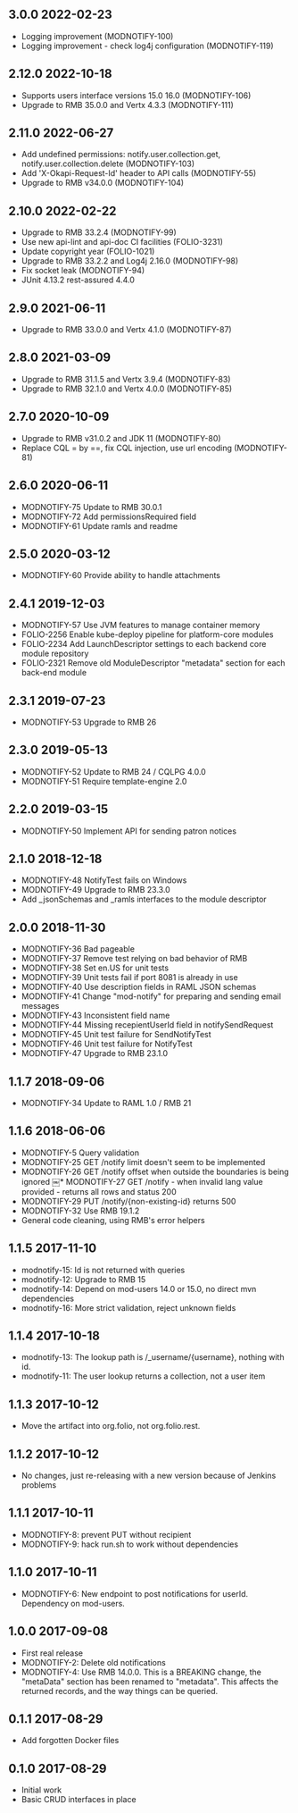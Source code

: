 ## 3.0.0 2022-02-23
* Logging improvement (MODNOTIFY-100)
* Logging improvement - check log4j configuration (MODNOTIFY-119)

## 2.12.0 2022-10-18
* Supports users interface versions 15.0 16.0 (MODNOTIFY-106)
* Upgrade to RMB 35.0.0 and Vertx 4.3.3 (MODNOTIFY-111)

## 2.11.0 2022-06-27
* Add undefined permissions: notify.user.collection.get, notify.user.collection.delete (MODNOTIFY-103)
* Add 'X-Okapi-Request-Id' header to API calls (MODNOTIFY-55)
* Upgrade to RMB v34.0.0 (MODNOTIFY-104)

## 2.10.0 2022-02-22
 * Upgrade to RMB 33.2.4 (MODNOTIFY-99)
 * Use new api-lint and api-doc CI facilities (FOLIO-3231)
 * Update copyright year (FOLIO-1021)
 * Upgrade to RMB 33.2.2 and Log4j 2.16.0 (MODNOTIFY-98)
 * Fix socket leak (MODNOTIFY-94)
 * JUnit 4.13.2 rest-assured 4.4.0

## 2.9.0 2021-06-11
 * Upgrade to RMB 33.0.0 and Vertx 4.1.0 (MODNOTIFY-87)

## 2.8.0 2021-03-09
 * Upgrade to RMB 31.1.5 and Vertx 3.9.4 (MODNOTIFY-83)
 * Upgrade to RMB 32.1.0 and Vertx 4.0.0 (MODNOTIFY-85)

## 2.7.0 2020-10-09
 * Upgrade to RMB v31.0.2 and JDK 11 (MODNOTIFY-80)
 * Replace CQL = by ==, fix CQL injection, use url encoding (MODNOTIFY-81)

## 2.6.0 2020-06-11
 * MODNOTIFY-75 Update to RMB 30.0.1
 * MODNOTIFY-72 Add permissionsRequired field
 * MODNOTIFY-61 Update ramls and readme

## 2.5.0 2020-03-12
 * MODNOTIFY-60 Provide ability to handle attachments

## 2.4.1 2019-12-03
 * MODNOTIFY-57 Use JVM features to manage container memory
 * FOLIO-2256 Enable kube-deploy pipeline for platform-core modules
 * FOLIO-2234 Add LaunchDescriptor settings to each backend core module repository
 * FOLIO-2321 Remove old ModuleDescriptor "metadata" section for each back-end module

 ## 2.3.1 2019-07-23
 * MODNOTIFY-53 Upgrade to RMB 26

## 2.3.0 2019-05-13
 * MODNOTIFY-52 Update to RMB 24 / CQLPG 4.0.0
 * MODNOTIFY-51 Require template-engine 2.0

## 2.2.0 2019-03-15
 * MODNOTIFY-50 Implement API for sending patron notices

## 2.1.0 2018-12-18
 * MODNOTIFY-48	NotifyTest fails on Windows
 * MODNOTIFY-49	Upgrade to RMB 23.3.0
 * Add _jsonSchemas and _ramls interfaces to the module descriptor

## 2.0.0 2018-11-30

 * MODNOTIFY-36	Bad pageable
 * MODNOTIFY-37 Remove test relying on bad behavior of RMB
 * MODNOTIFY-38	Set en.US for unit tests
 * MODNOTIFY-39	Unit tests fail if port 8081 is already in use
 * MODNOTIFY-40	Use description fields in RAML JSON schemas
 * MODNOTIFY-41	Change "mod-notify" for preparing and sending email messages
 * MODNOTIFY-43	Inconsistent field name
 * MODNOTIFY-44	Missing recepientUserId field in notifySendRequest
 * MODNOTIFY-45	Unit test failure for SendNotifyTest
 * MODNOTIFY-46	Unit test failure for NotifyTest
 * MODNOTIFY-47	Upgrade to RMB 23.1.0

## 1.1.7 2018-09-06
 * MODNOTIFY-34 Update to RAML 1.0 / RMB 21

## 1.1.6 2018-06-06
 * MODNOTIFY-5 Query validation
 * MODNOTIFY-25 GET /notify limit doesn't seem to be implemented
 * MODNOTIFY-26 GET /notify offset when outside the boundaries is being ignored
￼* MODNOTIFY-27 GET /notify - when invalid lang value provided - returns all rows and status 200
 * MODNOTIFY-29 PUT /notify/{non-existing-id} returns 500
 * MODNOTIFY-32 Use RMB 19.1.2
 * General code cleaning, using RMB's error helpers

## 1.1.5 2017-11-10
 * modnotify-15: Id is not returned with queries
 * modnotify-12: Upgrade to RMB 15
 * modnotify-14: Depend on mod-users 14.0 or 15.0, no direct mvn dependencies
 * modnotify-16: More strict validation, reject unknown fields

## 1.1.4 2017-10-18
 * modnotify-13: The lookup path is /_username/{username}, nothing with id.
 * modnotify-11: The user lookup returns a collection, not a user item

## 1.1.3 2017-10-12
 * Move the artifact into org.folio, not org.folio.rest.

## 1.1.2 2017-10-12
 * No changes, just re-releasing with a new version because of Jenkins problems

## 1.1.1 2017-10-11
 * MODNOTIFY-8: prevent PUT without recipient
 * MODNOTIFY-9: hack run.sh to work without dependencies

## 1.1.0 2017-10-11
 * MODNOTIFY-6: New endpoint to post notifications for userId.
   Dependency on mod-users.

## 1.0.0 2017-09-08
 * First real release
 * MODNOTIFY-2: Delete old notifications
 * MODNOTIFY-4: Use RMB 14.0.0. This is a BREAKING change, the "metaData"
   section has been renamed to "metadata". This affects the returned records,
   and the way things can be queried.

## 0.1.1 2017-08-29
 * Add forgotten Docker files

## 0.1.0 2017-08-29
 * Initial work
 * Basic CRUD interfaces in place

